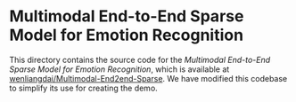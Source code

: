 # Multimodal End-to-End Sparse Model for Emotion Recognition

This directory contains the source code for the _Multimodal End-to-End Sparse Model for Emotion Recognition_, which is
available at [wenliangdai/Multimodal-End2end-Sparse](https://github.com/wenliangdai/Multimodal-End2end-Sparse). We have
modified this codebase to simplify its use for creating the demo.


